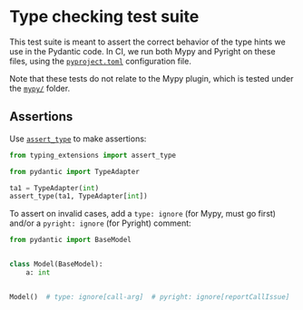 # Type checking test suite

This test suite is meant to assert the correct behavior of the type hints we use in the Pydantic code.
In CI, we run both Mypy and Pyright on these files, using the [`pyproject.toml`](./pyproject.toml)
configuration file.

Note that these tests do not relate to the Mypy plugin, which is tested under the [`mypy/`](../mypy/) folder.

## Assertions

Use [`assert_type`](https://docs.python.org/3/library/typing.html#typing.assert_type) to make assertions:

```python
from typing_extensions import assert_type

from pydantic import TypeAdapter

ta1 = TypeAdapter(int)
assert_type(ta1, TypeAdapter[int])
```

To assert on invalid cases, add a `type: ignore` (for Mypy, must go first) and/or a  `pyright: ignore` (for Pyright) comment:

```python
from pydantic import BaseModel


class Model(BaseModel):
    a: int


Model()  # type: ignore[call-arg]  # pyright: ignore[reportCallIssue]
```
